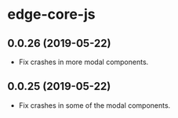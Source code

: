 # edge-core-js

## 0.0.26 (2019-05-22)

- Fix crashes in more modal components.

## 0.0.25 (2019-05-22)

- Fix crashes in some of the modal components.
